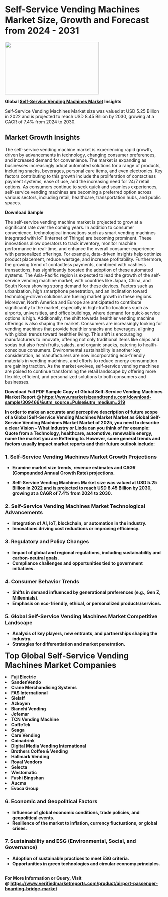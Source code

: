<H1>Self-Service Vending Machines Market Size, Growth and Forecast from 2024 - 2031</H1><img class="aligncenter size-medium wp-image-584254" src="https://thirdeyenews.in/wp-content/uploads/2024/09/Global-Market-Research-300x168.jpeg" alt="" width="300" height="168" /><p><strong>Global&nbsp;<a href="https://www.marketsizeandtrends.com/download-sample/309466/&amp;utm_source=Pulse&amp;utm_medium=219">Self-Service Vending Machines Market</a> Insights</strong></p><p>Self-Service Vending Machines Market size was valued at USD 5.25 Billion in 2022 and is projected to reach USD 8.45 Billion by 2030, growing at a CAGR of 7.4% from 2024 to 2030.</p><p><h2>Market Growth Insights</h2> <p>The self-service vending machine market is experiencing rapid growth, driven by advancements in technology, changing consumer preferences, and increased demand for convenience. The market is expanding as businesses increasingly adopt automated solutions for a range of products, including snacks, beverages, personal care items, and even electronics. Key factors contributing to this growth include the proliferation of contactless payment systems, ease of use, and the increasing need for 24/7 retail options. As consumers continue to seek quick and seamless experiences, self-service vending machines are becoming a preferred option across various sectors, including retail, healthcare, transportation hubs, and public spaces.</p> <p><strong>Download Sample</strong></p> <p>The self-service vending machine market is projected to grow at a significant rate over the coming years. In addition to consumer convenience, technological innovations such as smart vending machines integrated with IoT (Internet of Things) are becoming prominent. These innovations allow operators to track inventory, monitor machine performance in real-time, and enhance the overall consumer experience with personalized offerings. For example, data-driven insights help optimize product placement, reduce wastage, and increase profitability. Furthermore, the growing trend of contactless payments, combined with cashless transactions, has significantly boosted the adoption of these automated systems. The Asia-Pacific region is expected to lead the growth of the self-service vending machine market, with countries like Japan, China, and South Korea showing strong demand for these devices. Factors such as urbanization, high smartphone penetration, and an inclination toward technology-driven solutions are fueling market growth in these regions. Moreover, North America and Europe are anticipated to contribute significantly to the market, especially in high-traffic locations such as airports, universities, and office buildings, where demand for quick-service options is high. Additionally, the shift towards healthier vending machine offerings is also shaping the market. Consumers are increasingly looking for vending machines that provide healthier snacks and beverages, aligning with global trends toward healthier living. This shift is encouraging manufacturers to innovate, offering not only traditional items like chips and sodas but also fresh fruits, salads, and organic snacks, catering to health-conscious consumers. Environmental sustainability is another key consideration, as manufacturers are now incorporating eco-friendly materials in vending machines, and efforts to reduce energy consumption are gaining traction. As the market evolves, self-service vending machines are poised to continue transforming the retail landscape by offering more flexible, efficient, and personalized solutions to both consumers and businesses. <p><strong></p><p><span class=""><strong>Download Full PDF Sample Copy of Global Self-Service Vending Machines Market Report</strong> @ <a href="https://www.marketsizeandtrends.com/download-sample/309466/&amp;utm_source=Pulse&amp;utm_medium=219" target="_blank">https://www.marketsizeandtrends.com/download-sample/309466/&amp;utm_source=Pulse&amp;utm_medium=219</a></span></p><p>In order to make an accurate and perceptive description of future scope of a Global&nbsp;Self-Service Vending Machines Market Market as Global&nbsp;Self-Service Vending Machines Market Market of 2025, you need to describe a clear Vision &ndash; What Industry or Linda can you think of for example: Quote from a Technology, healthcare, automotive, renewable energy, name the market you are Reffering to. However, some general trends and factors usually impact market reports and their future outlook include:</p><h3>1.&nbsp;<strong>Self-Service Vending Machines Market Growth Projections</strong></h3><ul><li>Examine market size trends, revenue estimates and CAGR (Compounded Annual Growth Rate) projections.</li><li><p>Self-Service Vending Machines Market size was valued at USD 5.25 Billion in 2022 and is projected to reach USD 8.45 Billion by 2030, growing at a CAGR of 7.4% from 2024 to 2030.</p></li></ul><h3>2.&nbsp;<strong>Self-Service Vending Machines Market Technological Advancements</strong></h3><ul><li>Integration of AI, IoT, blockchain, or automation in the industry.</li><li>Innovations driving cost reductions or improving efficiency.</li></ul><h3>3.&nbsp;<strong>Regulatory and Policy Changes</strong></h3><ul><li>Impact of global and regional regulations, including sustainability and carbon-neutral goals.</li><li>Compliance challenges and opportunities tied to government initiatives.</li></ul><h3>4.&nbsp;<strong>Consumer Behavior Trends</strong></h3><ul><li>Shifts in demand influenced by generational preferences (e.g., Gen Z, Millennials).</li><li>Emphasis on eco-friendly, ethical, or personalized products/services.</li></ul><h3>5.&nbsp;<strong>Global Self-Service Vending Machines Market Competitive Landscape</strong></h3><ul><li>Analysis of key players, new entrants, and partnerships shaping the industry.</li><li>Strategies for differentiation and market penetration.</li></ul><p data-pm-slice="1 1 []"><span style="color: inherit; font-family: inherit; font-size: 25px;">Top Global Self-Service Vending Machines Market Companies</span></p><div class="" data-test-id=""><p><li>Fuji Electric</li><li> SandenVendo</li><li> Crane Merchandising Systems</li><li> FAS International</li><li> Sielaff</li><li> Azkoyen</li><li> Bianchi Vending</li><li> Jofemar</li><li> TCN Vending Machine</li><li> CoffeTek</li><li> Seaga</li><li> Care Vending</li><li> Coinadrink</li><li> Digital Media Vending International</li><li> Brothers Coffee & Vending</li><li> Hallmark Vending</li><li> Royal Vendors</li><li> Selecta</li><li> Westomatic</li><li> Fushi Bingshan</li><li> Aucma</li><li> Evoca Group</li></p></div><h3>6.&nbsp;<strong>Economic and Geopolitical Factors</strong></h3><ul><li>Influence of global economic conditions, trade policies, and geopolitical events.</li><li>Resilience of the market to inflation, currency fluctuations, or global crises.</li></ul><h3>7.&nbsp;<strong>Sustainability and ESG (Environmental, Social, and Governance)</strong></h3><ul><li>Adoption of sustainable practices to meet ESG criteria.</li><li>Opportunities in green technologies and circular economy principles.</li></ul><h2><strong style="font-size: 14px;">For More Information or Query, Visit @&nbsp;</strong><a style="background-color: #ffffff; font-size: 14px;" href="https://www.marketsizeandtrends.com/report/self-service-vending-machines-market/" target="_blank">https://www.verifiedmarketreports.com/product/airport-passenger-boarding-bridge-market</a></h2>
